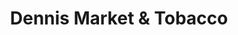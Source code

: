 ---
title: "Dennis Market & Tobacco"
url: /portland/dennis-market-und-tobacco/
shop: Lebensmittel
---